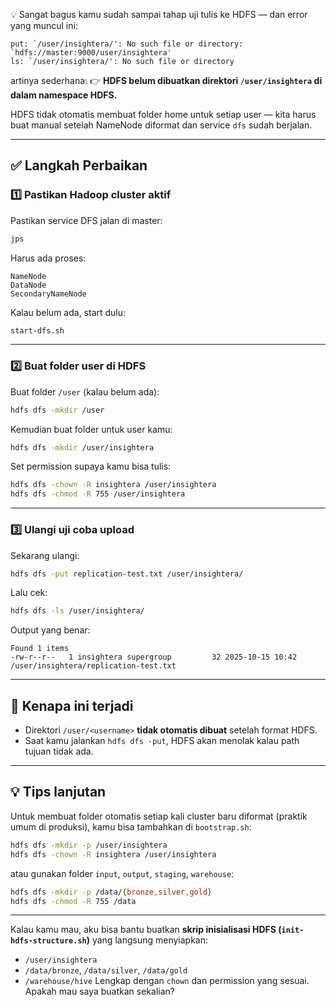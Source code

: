 💡 Sangat bagus kamu sudah sampai tahap uji tulis ke HDFS — dan error yang muncul ini:

```
put: `/user/insightera/': No such file or directory: `hdfs://master:9000/user/insightera'
ls: `/user/insightera/': No such file or directory
```

artinya sederhana:
👉 **HDFS belum dibuatkan direktori `/user/insightera` di dalam namespace HDFS.**

HDFS tidak otomatis membuat folder home untuk setiap user — kita harus buat manual setelah NameNode diformat dan service `dfs` sudah berjalan.

---

## ✅ **Langkah Perbaikan**

### **1️⃣ Pastikan Hadoop cluster aktif**

Pastikan service DFS jalan di master:

```bash
jps
```

Harus ada proses:

```
NameNode
DataNode
SecondaryNameNode
```

Kalau belum ada, start dulu:

```bash
start-dfs.sh
```

---

### **2️⃣ Buat folder user di HDFS**

Buat folder `/user` (kalau belum ada):

```bash
hdfs dfs -mkdir /user
```

Kemudian buat folder untuk user kamu:

```bash
hdfs dfs -mkdir /user/insightera
```

Set permission supaya kamu bisa tulis:

```bash
hdfs dfs -chown -R insightera /user/insightera
hdfs dfs -chmod -R 755 /user/insightera
```

---

### **3️⃣ Ulangi uji coba upload**

Sekarang ulangi:

```bash
hdfs dfs -put replication-test.txt /user/insightera/
```

Lalu cek:

```bash
hdfs dfs -ls /user/insightera/
```

Output yang benar:

```
Found 1 items
-rw-r--r--   1 insightera supergroup         32 2025-10-15 10:42 /user/insightera/replication-test.txt
```

---

## 🧭 **Kenapa ini terjadi**

* Direktori `/user/<username>` **tidak otomatis dibuat** setelah format HDFS.
* Saat kamu jalankan `hdfs dfs -put`, HDFS akan menolak kalau path tujuan tidak ada.

---

## 💡 **Tips lanjutan**

Untuk membuat folder otomatis setiap kali cluster baru diformat (praktik umum di produksi), kamu bisa tambahkan di `bootstrap.sh`:

```bash
hdfs dfs -mkdir -p /user/insightera
hdfs dfs -chown -R insightera /user/insightera
```

atau gunakan folder `input`, `output`, `staging`, `warehouse`:

```bash
hdfs dfs -mkdir -p /data/{bronze,silver,gold}
hdfs dfs -chmod -R 755 /data
```

---

Kalau kamu mau, aku bisa bantu buatkan **skrip inisialisasi HDFS (`init-hdfs-structure.sh`)**
yang langsung menyiapkan:

* `/user/insightera`
* `/data/bronze`, `/data/silver`, `/data/gold`
* `/warehouse/hive`
  Lengkap dengan `chown` dan permission yang sesuai.
  Apakah mau saya buatkan sekalian?
